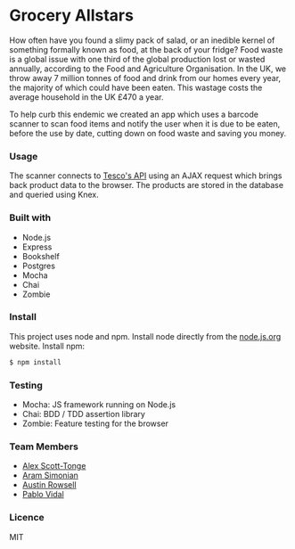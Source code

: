 # Grocery Allstars
How often have you found a slimy pack of salad, or an inedible kernel of something formally known as food, at the back of your fridge? Food waste is a global issue with one third of the global production lost or wasted annually, according to the Food and Agriculture Organisation. In the UK, we throw away 7 million tonnes of food and drink from our homes every year, the majority of which could have been eaten. This wastage costs the average household in the UK £470 a year. 

To help curb this endemic we created an app which uses a barcode scanner to scan food items and notify the user when it is due to be eaten, before the use by date, cutting down on food waste and saving you money. 

### Usage
The scanner connects to [Tesco's API](https://devportal.tescolabs.com/) using an AJAX request which brings back product data to the browser. The products are stored in the database and queried using Knex.

### Built with
- Node.js
- Express
- Bookshelf
- Postgres
- Mocha
- Chai
- Zombie

### Install
This project uses node and npm. Install node directly from the [node.js.org](https://nodejs.org/en/download/) website. Install npm:

```sh
$ npm install 
```


### Testing
- Mocha: JS framework running on Node.js
- Chai: BDD / TDD assertion library
- Zombie: Feature testing for the browser

### Team Members
- [Alex Scott-Tonge](https://github.com/alexscotttonge)
- [Aram Simonian](https://github.com/AramSimonian)
- [Austin Rowsell](https://github.com/andyrow123)
- [Pablo Vidal](https://github.com/Pablo123GitHub)

### Licence
MIT


